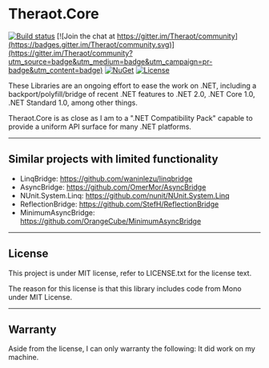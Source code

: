 Theraot.Core
===

[![Build status](https://ci.appveyor.com/api/projects/status/lk3aey42hdfnyym5?svg=true)](https://ci.appveyor.com/project/theraot/theraot)
[![Join the chat at https://gitter.im/Theraot/community](https://badges.gitter.im/Theraot/community.svg)](https://gitter.im/Theraot/community?utm_source=badge&utm_medium=badge&utm_campaign=pr-badge&utm_content=badge)
[![NuGet](https://img.shields.io/nuget/v/Theraot.Core.svg?style=flat)](https://www.nuget.org/packages/Theraot.Core/)
[![License](https://img.shields.io/github/license/theraot/theraot.svg?style=flat)](https://github.com/theraot/Theraot/blob/master/LICENSE.txt)

These Libraries are an ongoing effort to ease the work on .NET, including a backport/polyfill/bridge of recent .NET features to .NET 2.0, .NET Core 1.0, .NET Standard 1.0, among other things.

Theraot.Core is as close as I am to a ".NET Compatibility Pack" capable to provide a uniform API surface for many .NET platforms.

---
Similar projects with limited functionality
---

* LinqBridge: https://github.com/waninlezu/linqbridge
* AsyncBridge: https://github.com/OmerMor/AsyncBridge
* NUnit.System.Linq: https://github.com/nunit/NUnit.System.Linq
* ReflectionBridge: https://github.com/StefH/ReflectionBridge
* MinimumAsyncBridge: https://github.com/OrangeCube/MinimumAsyncBridge

---
License
---

This project is under MIT license, refer to LICENSE.txt for the license text.

The reason for this license is that this library includes code from Mono under MIT License.

---
Warranty
---

Aside from the license, I can only warranty the following: It did work on my machine.
